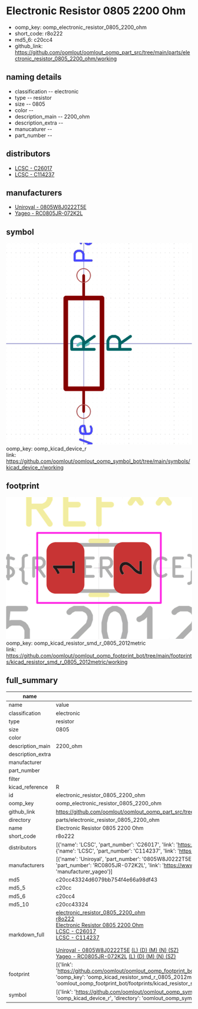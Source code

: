 # Electronic Resistor 0805 2200 Ohm

  
* oomp_key: oomp_electronic_resistor_0805_2200_ohm 
* short_code: r8o222
* md5_6: c20cc4  
* github_link: https://github.com/oomlout/oomlout_oomp_part_src/tree/main/parts/electronic_resistor_0805_2200_ohm/working  
## naming details
* classification -- electronic
* type -- resistor
* size -- 0805
* color -- 
* description_main -- 2200_ohm
* description_extra -- 
* manucaturer -- 
* part_number -- 

## distributors
* [LCSC - C26017](https://lcsc.com/product-detail/C26017.html)  
* [LCSC - C114237](https://lcsc.com/product-detail/C114237.html)  

## manufacturers
* [Uniroyal - 0805W8J0222T5E]()  
* [Yageo - RC0805JR-072K2L](https://www.yageo.com/en/Chart/Download/pdf/RC0805JR-072K2L)  

## symbol

![](symbol/0/working/working_600.png)  
oomp_key: oomp_kicad_device_r  
link: https://github.com/oomlout/oomlout_oomp_symbol_bot/tree/main/symbols/kicad_device_r/working  

## footprint

![](footprint/0/working/working_600.png)  
oomp_key: oomp_kicad_resistor_smd_r_0805_2012metric  
link: https://github.com/oomlout/oomlout_oomp_footprint_bot/tree/main/footprints/kicad_resistor_smd_r_0805_2012metric/working  

## full_summary
| name | value | 
| --- | --- | 
| name | value | 
| classification | electronic | 
| type | resistor | 
| size | 0805 | 
| color |  | 
| description_main | 2200_ohm | 
| description_extra |  | 
| manufacturer |  | 
| part_number |  | 
| filter |  | 
| kicad_reference | R | 
| id | electronic_resistor_0805_2200_ohm | 
| oomp_key | oomp_electronic_resistor_0805_2200_ohm | 
| github_link | https://github.com/oomlout/oomlout_oomp_part_src/tree/main/parts/electronic_resistor_0805_2200_ohm/working | 
| directory | parts/electronic_resistor_0805_2200_ohm | 
| name | Electronic Resistor 0805 2200 Ohm | 
| short_code | r8o222 | 
| distributors | [{'name': 'LCSC', 'part_number': 'C26017', 'link': 'https://lcsc.com/product-detail/C26017.html', 'id': 'distributor_lcsc'}, {'name': 'LCSC', 'part_number': 'C114237', 'link': 'https://lcsc.com/product-detail/C114237.html', 'id': 'distributor_lcsc'}] | 
| manufacturers | [{'name': 'Uniroyal', 'part_number': '0805W8J0222T5E', 'link': '', 'id': 'manufacturer_uniroyal'}, {'name': 'Yageo', 'part_number': 'RC0805JR-072K2L', 'link': 'https://www.yageo.com/en/Chart/Download/pdf/RC0805JR-072K2L', 'id': 'manufacturer_yageo'}] | 
| md5 | c20cc43324d6079bb754f4e66a98df43 | 
| md5_5 | c20cc | 
| md5_6 | c20cc4 | 
| md5_10 | c20cc43324 | 
| markdown_full | [electronic_resistor_0805_2200_ohm](https://github.com/oomlout/oomlout_oomp_part_src/tree/main/parts/electronic_resistor_0805_2200_ohm/working)<br>[r8o222](https://github.com/oomlout/oomlout_oomp_part_src/tree/main/parts/electronic_resistor_0805_2200_ohm/working)<br>[Electronic Resistor 0805 2200 Ohm](https://github.com/oomlout/oomlout_oomp_part_src/tree/main/parts/electronic_resistor_0805_2200_ohm/working)<br>[LCSC - C26017<br>](https://lcsc.com/product-detail/C26017.html)[LCSC - C114237<br>](https://lcsc.com/product-detail/C114237.html)<br>[Uniroyal - 0805W8J0222T5E]() [(L)  ](https://www.lcsc.com/search?q=0805W8J0222T5E)[(D)  ](https://www.digikey.com/en/products?keywords=0805W8J0222T5E)[(M)  ](https://www.mouser.com/Search/Refine?Keyword=0805W8J0222T5E)[(N)  ](https://www.newark.com/search?st=0805W8J0222T5E)[(SZ)  ](https://so.szlcsc.com/global.html?k=0805W8J0222T5E)<br>[Yageo - RC0805JR-072K2L](https://www.yageo.com/en/Chart/Download/pdf/RC0805JR-072K2L) [(L)  ](https://www.lcsc.com/search?q=RC0805JR-072K2L)[(D)  ](https://www.digikey.com/en/products?keywords=RC0805JR-072K2L)[(M)  ](https://www.mouser.com/Search/Refine?Keyword=RC0805JR-072K2L)[(N)  ](https://www.newark.com/search?st=RC0805JR-072K2L)[(SZ)  ](https://so.szlcsc.com/global.html?k=RC0805JR-072K2L)<br> | 
| footprint | [{'link': 'https://github.com/oomlout/oomlout_oomp_footprint_bot/tree/main/foootprntss/kicad_resistor_smd_r_0805_2012metric', 'oomp_key': 'oomp_kicad_resistor_smd_r_0805_2012metric', 'directory': 'oomlout_oomp_footprint_bot/footprints/kicad_resistor_smd_r_0805_2012metric//working/working.kicad_mod'}] | 
| symbol | [{'link': 'https://github.com/oomlout/oomlout_oomp_symbol_bot/tree/main/symbols/kicad_device_r', 'oomp_key': 'oomp_kicad_device_r', 'directory': 'oomlout_oomp_symbol_bot/symbols/kicad_device_r//working/working.kicad_sym'}] | 
